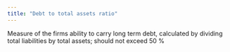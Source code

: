 ```yaml
---
title: "Debt to total assets ratio"
---
```

Measure of the firms ability to carry long term debt, calculated by dividing total liabilities by total assets; should not exceed 50 %

